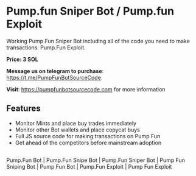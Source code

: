 # Pump.fun Sniper Bot / Pump.fun Exploit

Working Pump.Fun Sniper Bot including all of the code you need to make transactions. Pump.Fun Exploit.

**Price: 3 SOL**

**Message us on telegram to purchase**: https://t.me/PumpFunBotSourceCode

**Visit**: https://pumpfunbotsourcecode.com for more information

## Features

- Monitor Mints and place buy trades immediately
- Monitor other Bot wallets and place copycat buys
- Full JS source code for making transactions on Pump Fun
- Get ahead of the competitors before mainstream adoption  

##
Pump.Fun Bot | Pump.Fun Snipe Bot | Pump.Fun Sniper Bot | Pump Fun Sniping Bot | Pump Fun Bot | Pump.Fun Exploit | Pump Fun Exploit
